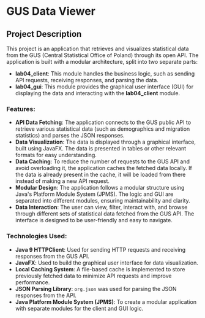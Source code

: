 # GUS Data Viewer

## Project Description

This project is an application that retrieves and visualizes statistical data from the GUS (Central Statistical Office of Poland) through its open API. The application is built with a modular architecture, split into two separate parts:

- **lab04_client**: This module handles the business logic, such as sending API requests, receiving responses, and parsing the data.
- **lab04_gui**: This module provides the graphical user interface (GUI) for displaying the data and interacting with the **lab04_client** module.

### Features:

- **API Data Fetching**: The application connects to the GUS public API to retrieve various statistical data (such as demographics and migration statistics) and parses the JSON responses.
- **Data Visualization**: The data is displayed through a graphical interface, built using JavaFX. The data is presented in tables or other relevant formats for easy understanding.
- **Data Caching**: To reduce the number of requests to the GUS API and avoid overloading it, the application caches the fetched data locally. If the data is already present in the cache, it will be loaded from there instead of making a new API request.
- **Modular Design**: The application follows a modular structure using Java's Platform Module System (JPMS). The logic and GUI are separated into different modules, ensuring maintainability and clarity.
- **Data Interaction**: The user can view, filter, interact with, and browse through different sets of statistical data fetched from the GUS API. The interface is designed to be user-friendly and easy to navigate.

### Technologies Used:
- **Java 9 HTTPClient**: Used for sending HTTP requests and receiving responses from the GUS API.
- **JavaFX**: Used to build the graphical user interface for data visualization.
- **Local Caching System**: A file-based cache is implemented to store previously fetched data to minimize API requests and improve performance.
- **JSON Parsing Library**: `org.json` was used for parsing the JSON responses from the API.
- **Java Platform Module System (JPMS)**: To create a modular application with separate modules for the client and GUI logic.
